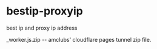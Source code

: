 # bestip-proxyip
best ip and proxy ip address

_worker.js.zip -- amclubs' cloudflare pages tunnel zip file.
